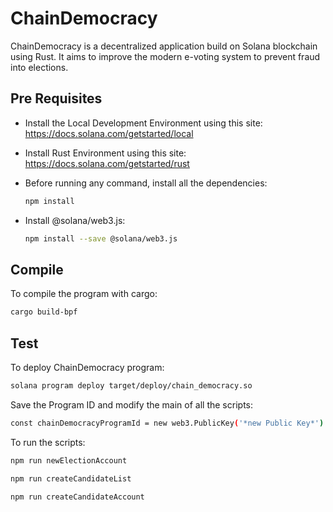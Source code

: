 # ChainDemocracy

ChainDemocracy is a decentralized application build on Solana blockchain using Rust.
It aims to improve the modern e-voting system to prevent fraud into elections.

## Pre Requisites
- Install the Local Development Environment using this site:
https://docs.solana.com/getstarted/local

- Install Rust Environment using this site:
https://docs.solana.com/getstarted/rust

- Before running any command, install all the dependencies:

  ```sh
  npm install
  ```

- Install @solana/web3.js:
  ```sh
  npm install --save @solana/web3.js
  ```

## Compile

To compile the program with cargo:
```sh
cargo build-bpf
```

## Test

To deploy ChainDemocracy program:
```sh
solana program deploy target/deploy/chain_democracy.so
```
Save the Program ID and modify the main of all the scripts:

```sh
const chainDemocracyProgramId = new web3.PublicKey('*new Public Key*')
```

To run the scripts:

```sh
npm run newElectionAccount
```
```sh
npm run createCandidateList
```
```sh
npm run createCandidateAccount
```
